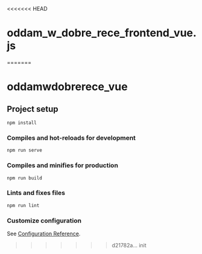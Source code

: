 <<<<<<< HEAD
# oddam_w_dobre_rece_frontend_vue.js
=======
# oddamwdobrerece_vue

## Project setup
```
npm install
```

### Compiles and hot-reloads for development
```
npm run serve
```

### Compiles and minifies for production
```
npm run build
```

### Lints and fixes files
```
npm run lint
```

### Customize configuration
See [Configuration Reference](https://cli.vuejs.org/config/).
>>>>>>> d21782a... init
